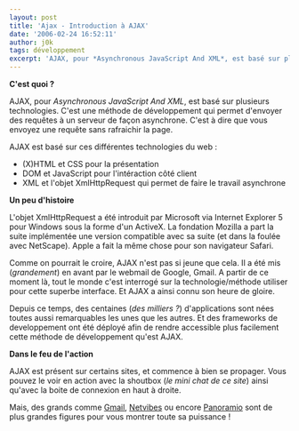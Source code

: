 ```yaml
---
layout: post
title: 'Ajax - Introduction à AJAX'
date: '2006-02-24 16:52:11'
author: j0k
tags: développement
excerpt: 'AJAX, pour *Asynchronous JavaScript And XML*, est basé sur plusieurs technologies. C''est une méthode de développement qui permet d''envoyer des requêtes à un serveur de façon asynchrone. C''est à dire que vous envoyez une requête sans rafraichir la page.'
---
```


**C'est quoi ?**

AJAX, pour *Asynchronous JavaScript And XML*, est basé sur plusieurs technologies. C'est une méthode de développement qui permet d'envoyer des requêtes à un serveur de façon asynchrone. C'est à dire que vous envoyez une requête sans rafraichir la page.

  AJAX est basé sur ces différentes technologies du web :

 - (X)HTML et CSS pour la présentation
 - DOM et JavaScript pour l'intéraction côté client
 - XML et l'objet XmlHttpRequest qui permet de faire le travail asynchrone


**Un peu d'histoire**

 L'objet XmlHttpRequest a été introduit par Microsoft via Internet Explorer 5 pour Windows sous la forme d'un ActiveX. La fondation Mozilla a part la suite implémentée une version compatible avec sa suite (et dans la foulée avec NetScape). Apple a fait la même chose pour son navigateur Safari.

  Comme on pourrait le croire, AJAX n'est pas si jeune que cela. Il a été mis (*grandement*) en avant par le webmail de Google, Gmail. A partir de ce moment là, tout le monde c'est interrogé sur la technologie/méthode utiliser pour cette superbe interface. Et AJAX a ainsi connu son heure de gloire.

  Depuis ce temps, des centaines (*des milliers ?*) d'applications sont nées toutes aussi remarquables les unes que les autres. Et des frameworks de developpement ont été déployé afin de rendre accessible plus facilement cette méthode de développement qu'est AJAX.

**Dans le feu de l'action**

 AJAX est présent sur certains sites, et commence à bien se propager. Vous pouvez le voir en action avec la shoutbox (*le mini chat de ce site*) ainsi qu'avec la boite de connexion en haut à droite.

  Mais, des grands comme [Gmail](http://gmail.google.com/), [Netvibes](http://www.netvibes.com/) ou encore [Panoramio](http://www.panoramio.com/) sont de plus grandes figures pour vous montrer toute sa puissance !
